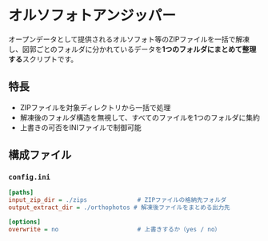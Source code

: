 # オルソフォトアンジッパー

オープンデータとして提供されるオルソフォト等のZIPファイルを一括で解凍し、図郭ごとのフォルダに分かれているデータを**1つのフォルダにまとめて整理する**スクリプトです。

## 特長

- ZIPファイルを対象ディレクトリから一括で処理
- 解凍後のフォルダ構造を無視して、すべてのファイルを1つのフォルダに集約
- 上書きの可否をINIファイルで制御可能

## 構成ファイル

### `config.ini`

```ini
[paths]
input_zip_dir = ./zips              # ZIPファイルの格納先フォルダ
output_extract_dir = ./orthophotos # 解凍後ファイルをまとめる出力先

[options]
overwrite = no                      # 上書きするか（yes / no）
